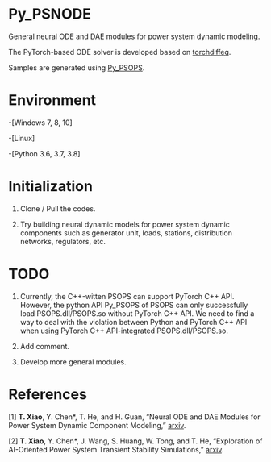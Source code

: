 # Py_PSNODE
General neural ODE and DAE modules for power system dynamic modeling. 

The PyTorch-based ODE solver is developed based on [torchdiffeq](https://github.com/rtqichen/torchdiffeq).

Samples are generated using [Py_PSOPS](https://github.com/xxh0523/Py_PSOPS).

# Environment
-[Windows 7, 8, 10]

-[Linux]

-[Python 3.6, 3.7, 3.8]

# Initialization
1.  Clone / Pull the codes.

2.  Try building neural dynamic models for power system dynamic components such as generator unit, loads, stations, distribution networks, regulators, etc. 

# TODO
1. Currently, the C++-witten PSOPS can support PyTorch C++ API. However, the python API Py_PSOPS of PSOPS can only successfully load PSOPS.dll/PSOPS.so without PyTorch C++ API. We need to find a way to deal with the violation between Python and PyTorch C++ API when using PyTorch C++ API-integrated PSOPS.dll/PSOPS.so. 

2. Add comment.

3. Develop more general modules. 

# References
[1] **T. Xiao**, Y. Chen*, T. He, and H. Guan, “Neural ODE and DAE Modules for Power System Dynamic Component Modeling,” [arxiv](https://arxiv.org/abs/2110.12981).

[2] **T. Xiao**, Y. Chen*, J. Wang, S. Huang, W. Tong, and T. He, “Exploration of AI-Oriented Power System Transient Stability Simulations,” [arxiv](http://arxiv.org/abs/2110.00931).
